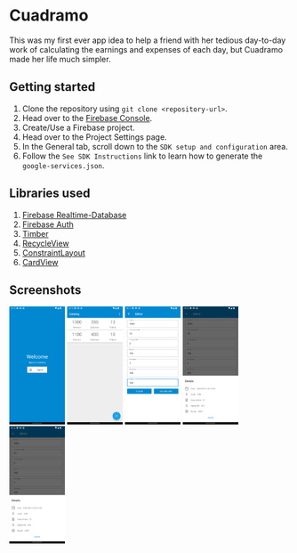 # Cuadramo

This was my first ever app idea to help a friend with her tedious day-to-day work of calculating 
the earnings and expenses of each day, but Cuadramo made her life much simpler.

## Getting started

1. Clone the repository using `git clone <repository-url>`.
2. Head over to the [Firebase Console](https://console.firebase.google.com/).
3. Create/Use a Firebase project.
4. Head over to the Project Settings page.
5. In the General tab, scroll down to the `SDK setup and configuration` area.
6. Follow the `See SDK Instructions` link to learn how to generate the `google-services.json`.

## Libraries used

1. [Firebase Realtime-Database](https://firebase.google.com/docs/database)
2. [Firebase Auth](https://firebase.google.com/docs/auth)
3. [Timber](https://github.com/JakeWharton/timber)
4. [RecycleView](https://developer.android.com/guide/topics/ui/layout/recyclerview?gclsrc=aw.ds&gclid=Cj0KCQiAybaRBhDtARIsAIEG3knprRpYtPGxKy_d3HG6Eq2t8DdMmpwh3ERxRnDKyhcjpiIS-Wu2kcAaAg4lEALw_wcB)
5. [ConstraintLayout](https://developer.android.com/training/constraint-layout)
6. [CardView](https://developer.android.com/guide/topics/ui/layout/cardview)

## Screenshots

<img src="/screenshots/1.png" width="100"/> <img src="/screenshots/2.png" width="100"/> 
<img src="/screenshots/3.png" width="100"/> <img src="/screenshots/4.png" width="100"/> 
<img src="/screenshots/4.png" width="100" />